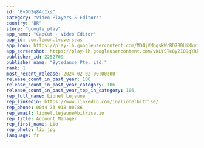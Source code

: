```yaml
---
id: "BvGD2q84cIxs"
category: "Video Players & Editors"
country: "BR"
store: "google_play"
app_name: "CapCut - Video Editor"
app_id: com.lemon.lvoverseas
app_icon: https://play-lh.googleusercontent.com/MO4jVMbqskWrBD7BDUiKkymLPDMlSFjnEE-JTCigWv6UcoENgAkSKr8bs0IvPs8Twv8
app_screenshot: https://play-lh.googleusercontent.com/vKLYSTe8y2IQ9qYRkk9h4jCBf19HarELDRFBEZa9GtD9fhXXBQporQe2z9kSBx9TfK4E
publisher_id: 2252709
publisher_name: "Bytedance Pte. Ltd."
rank: 1
most_recent_release: 2024-02-02T00:00:00
release_count_in_past_year: 106
release_count_in_past_year_category: 106
release_count_in_past_year_top_in_category: 106
rep_full_name: Lionel Lejeune
rep_linkedin: https://www.linkedin.com/in/lionelbitrise/
rep_phone: 0044 73 918 00286
rep_email: lionel.lejeune@bitrise.io
rep_title: Account Manager
rep_first_name: Lio
rep_photo: lio.jpg
language: fr
---
```

